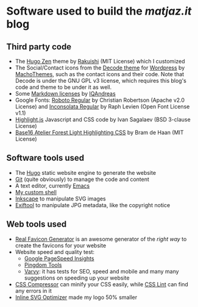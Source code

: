 Software used to build the _matjaz.it_ blog
===============================================================================


Third party code
----------------

- The [Hugo Zen](https://github.com/rakuishi/hugo-zen) theme by 
  [Rakuishi](https://github.com/rakuishi) (MIT License) which I customized
- The Social/Contact icons from the 
  [Decode theme](https://github.com/MachoThemes/decode) for 
  [Wordpress](https://wordpress.org) by 
  [MachoThemes](https://www.machothemes.com), such as the contact icons and 
  their code. Note that Decode is under the GNU GPL v3 license, which requires 
  this blog's code and theme to be under it as well.
- Some [Markdown licenses](https://github.com/IQAndreas/markdown-licenses) by 
  [IQAndreas](https://github.com/IQAndreas)
- Google Fonts: [Roboto Regular](https://fonts.google.com/specimen/Roboto) by 
  Christian Robertson (Apache v2.0 License) and 
  [Inconsolata Regular](https://fonts.google.com/specimen/Inconsolata) by Raph
  Levien (Open Font License v1.1)
- [Highlight.js](https://highlightjs.org/) Javascript and CSS code by 
  Ivan Sagalaev (BSD 3-clause License)
- [Base16 Atelier Forest Light Highlighting CSS](https://github.com/atelierbram/syntax-highlighting/)
   by Bram de Haan (MIT License)


Software tools used
-------------------

- The [Hugo](https://gohugo.io) static website engine to generate the website
- [Git](https://git-scm.com/) (quite obviously) to manage the code and content
- A text editor, currently [Emacs](https://www.emacswiki.org)
- [My custom shell](https://github.com/TheMatjaz/dotfiles)
- [Inkscape](https://www.inkscape.org/) to manipulate SVG images
- [Exiftool](http://www.sno.phy.queensu.ca/~phil/exiftool/) to manipulate JPG
  metadata, like the copyright notice


Web tools used
--------------

- [Real Favicon Generator](https://realfavicongenerator.net/) is an awesome 
  generator of the _right way_ to create the favicons for your website
- Website speed and quality test:
    - [Google PageSpeed Insights](https://developers.google.com/speed/pagespeed/insights/)
    - [Pingdom Tools](https://tools.pingdom.com/)
    - [Varvy](https://varvy.com/): it has tests for SEO, speed and mobile and
      many many suggestions on speeding up your website
- [CSS Compressor](http://csscompressor.com/) can minify your CSS easily, while
  [CSS Lint](http://csslint.net/) can find any errors in it
- [Inline SVG Optimizer](https://petercollingridge.appspot.com/svg-optimiser)
  made my logo 50% smaller
